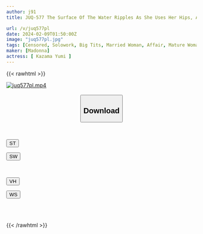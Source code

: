 ```yaml
---
author: j91
title: JUQ-577 The Surface Of The Water Ripples As She Uses Her Hips, And The Intense Encounter In The Bathroom Where She Indulges In An Affair With A Young Man. Wet Closed Room Yumi Kazama

url: /v/juq577pl
date: 2024-02-09T01:50:00Z
image: "juq577pl.jpg"
tags: [Censored, Solowork, Big Tits, Married Woman, Affair, Mature Woman, Bath	]
maker: [Madonna]
actress: [ Kazama Yumi ]
---
```



{{< rawhtml >}}

<div class="video" data-videoid="gjZGOQ7bkbFqoWd">
    <a href="javascript:;">
        <img src="/v/juq577pl/juq577pl.jpg" width="WIDTH" height="HEIGHT" alt="juq577pl.mp4" loading="lazy">
    </a>
</div>

<script type="text/javascript" src="https://j91.asia/asset/on-demand-st.js"></script>

<br>
  <link rel="stylesheet" href="https://j91.asia/asset/bs5.css">
  
  <center>
  <button class="btn btn-primary" type="button" data-bs-toggle="collapse" data-bs-target=".multi-collapse" aria-expanded="false" aria-controls="multiCollapseExample1 multiCollapseExample2"><h2>Download</h2></button></center>
</p>
<div class="row">
  <div class="col">
    <div class="collapse multi-collapse" id="multiCollapseExample1">
      <div class="card card-body">
	      	      <br>
<div class="buttons">  
<p><a href="https://streamtape.to/v/gjZGOQ7bkbFqoWd" target="_blank"><button class="btn-hover color-3"><i class="fa fa-download"></i> ST</button></a></p>
<p><a href="https://flaswish.com/0xqx7am2bfkd" target="_blank"><button class="btn-hover color-2"><i class="fa fa-download"></i> SW</button></a></p></div>
    </div>
  </div>
</div>
  <div class="col">
    <div class="collapse multi-collapse" id="multiCollapseExample2">
      <div class="card card-body">
	      <br>
<div class="buttons">
<p><a href="javascript:;" target="_blank"><button class="btn-hover color-9"><i class="fa fa-download"></i> VH</button></a></p>
<p><a href="javascript:;" target="_blank"><button class="btn-hover color-8"><i class="fa fa-download"></i> WS</button></a></p></div>
<br><br>
      </div>
    </div>
  </div>
</div>

{{< /rawhtml >}}